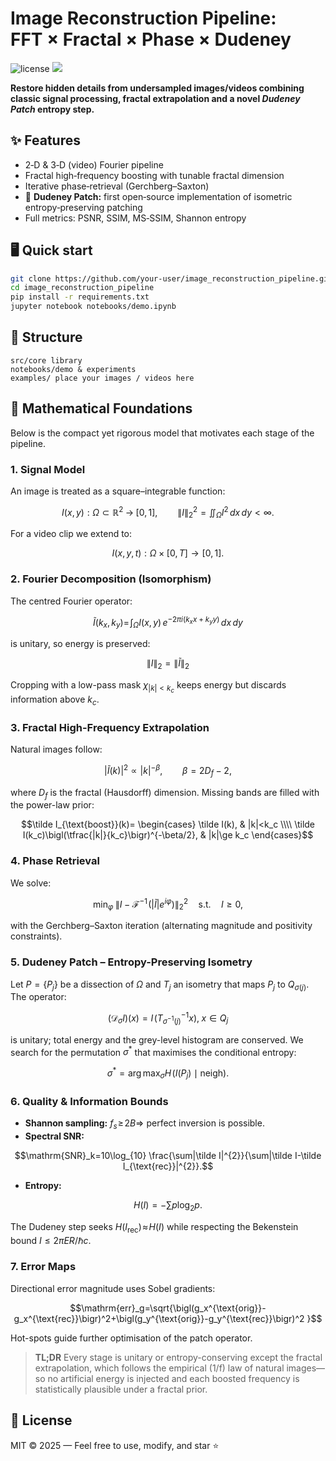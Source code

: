 # Image Reconstruction Pipeline: FFT × Fractal × Phase × Dudeney

<img src="https://img.shields.io/badge/License-MIT-green" alt="license"/>
<img src="https://img.shields.io/badge/Python-3.9%2B-blue"/>

**Restore hidden details from undersampled images/videos combining classic signal processing, fractal extrapolation and a novel _Dudeney Patch_ entropy step.**

## ✨ Features
- 2‑D & 3‑D (video) Fourier pipeline
- Fractal high‑frequency boosting with tunable fractal dimension
- Iterative phase‑retrieval (Gerchberg–Saxton)
- 🚀 **Dudeney Patch:** first open‑source implementation of isometric entropy‑preserving patching
- Full metrics: PSNR, SSIM, MS‑SSIM, Shannon entropy

## 🖥️ Quick start
```bash
git clone https://github.com/your‑user/image_reconstruction_pipeline.git
cd image_reconstruction_pipeline
pip install -r requirements.txt
jupyter notebook notebooks/demo.ipynb
```

## 📂 Structure
```
src/core library
notebooks/demo & experiments
examples/ place your images / videos here
```

## 📐 Mathematical Foundations

Below is the compact yet rigorous model that motivates each stage of the pipeline.

### 1. Signal Model
An image is treated as a square–integrable function:
```math
I(x,y) : \Omega \subset \mathbb{R}^{2}\;\to\;[0,1],\qquad
\lVert I\rVert_2^2=\iint_\Omega I^2\,dx\,dy<\infty .
```
For a video clip we extend to:
```math
I(x,y,t):\Omega\times[0,T]\to[0,1].
```

### 2. Fourier Decomposition (Isomorphism)
The centred Fourier operator:

```math
\tilde I(k_x,k_y)=\!\int_\Omega I(x,y)\,e^{-2\pi i(k_xx+k_yy)}\,dx\,dy
```
is unitary, so energy is preserved:

```math
\lVert I\rVert_2=\lVert\tilde I\rVert_2
```
Cropping with a low-pass mask $\chi_{|k|<k_c}$ keeps energy but discards information above $k_c$.

### 3. Fractal High-Frequency Extrapolation
Natural images follow:
```math
|\tilde I(k)|^2\propto|k|^{-\beta},\qquad\beta=2D_f-2,
```
where $D_f$ is the fractal (Hausdorff) dimension.
Missing bands are filled with the power-law prior:

```math
\tilde I_{\text{boost}}(k)=
\begin{cases}
\tilde I(k), & |k|<k_c \\\\
\tilde I(k_c)\bigl(\tfrac{|k|}{k_c}\bigr)^{-\beta/2}, & |k|\ge k_c
\end{cases}
```

### 4. Phase Retrieval
We solve:
```math
\min_\varphi\;\bigl\lVert I-\mathcal{F}^{-1}\!\bigl(|\tilde I|e^{i\varphi}\bigr)\bigr\rVert_2^2
\quad\text{s.t.}\quad I\ge0,
```
with the Gerchberg–Saxton iteration (alternating magnitude and positivity constraints).

### 5. Dudeney Patch – Entropy-Preserving Isometry
Let $P=\{P_j\}$ be a dissection of $\Omega$ and $T_j$ an isometry that maps $P_j$ to $Q_{\sigma(j)}$. The operator:
```math
(\mathcal{D}_\sigma I)(x)=I\!\bigl(T_{\sigma^{-1}(j)}^{-1}x\bigr),\;x\in Q_j
```
is unitary; total energy and the grey-level histogram are conserved.
We search for the permutation $\sigma^{\ast}$ that maximises the conditional entropy:
```math
\sigma^{\ast}=\arg\max_\sigma H\!\bigl(I(P_j)\mid\text{neigh}\bigr).
```

### 6. Quality & Information Bounds

* **Shannon sampling:** $f_s\!\ge\!2B\Rightarrow$ perfect inversion is possible.
* **Spectral SNR:**
```math
\mathrm{SNR}_k=10\log_{10}
\frac{\sum|\tilde I|^{2}}{\sum|\tilde I-\tilde I_{\text{rec}}|^{2}}.
```


* **Entropy:**
```math
H(I)=-\sum p\log_2p.
```
The Dudeney step seeks $H(I_{\text{rec}})\!\approx\!H(I)$ while respecting the Bekenstein bound $I\le 2\pi ER/\hbar c$.

### 7. Error Maps

Directional error magnitude uses Sobel gradients:
```math
\mathrm{err}_g=\sqrt{\bigl(g_x^{\text{orig}}-g_x^{\text{rec}}\bigr)^2+\bigl(g_y^{\text{orig}}-g_y^{\text{rec}}\bigr)^2 }
```

Hot-spots guide further optimisation of the patch operator.

> **TL;DR**  Every stage is unitary or entropy-conserving except the
fractal extrapolation, which follows the empirical \(1/f\) law of natural
images—so no artificial energy is injected and each boosted frequency is
statistically plausible under a fractal prior.



## 📜 License
MIT © 2025 — Feel free to use, modify, and star ⭐

